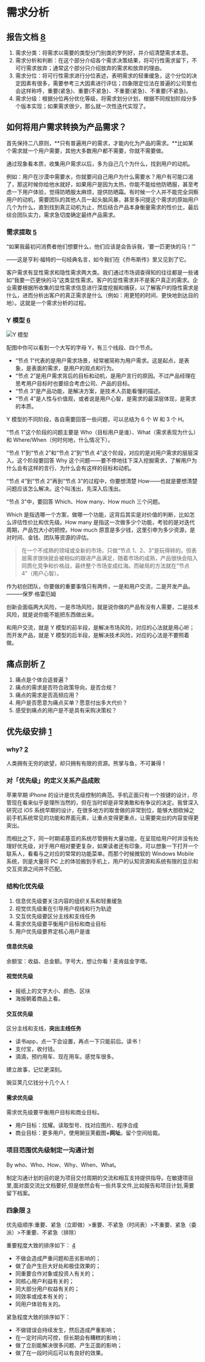 # 需求分析

## 报告文档 [8]

1. 需求分类：将需求以需要的类型分门别类的罗列好，并介绍清楚需求本意。
1. 需求分析和判断：在这个部分介绍各个需求决策结果，将可行性需求留下，不可行需求放弃；通常这个部分只介绍放弃的需求和放弃的理由。
1. 需求分位：将可行性需求进行分位表述，表明需求的轻重缓急，这个分位的决定因素有很多，需要参考三大因素进行评估；四象限定位法在普遍的公司里也会这样称呼，重要(紧急)、重要(不紧急)、不重要(紧急)、不重要(不紧急)。
1. 需求分级：根据分位再分优化等级，将需求划分计划，根据不同规划阶段分多个版本实现；如果需求很少，那么就一次性迭代实现了。

## 如何将用户需求转换为产品需求？

首先保持二八原则，**只有普遍用户的需求，才能内化为产品的需求。**比如某个需求就一个用户需要，其他大多数用户都不需要，你就不需要做。

通过现象看本质，收集用户需求以后，多为自己几个为什么，找到用户的动机。

例如：用户在沙漠中需要水，你就要问自己用户为什么需要水？用户有可能口渴了，那这时候你给他水就好，如果用户是因为太热，你能不能给他防晒服，甚至考虑一下用户体验，觉得防晒服太麻烦，提供防晒霜。有时候一个人并不能完全洞察用户的动机，需要团队的其他人员一起头脑风暴，甚至多问提这个需求的原始用户几个为什么，直到找到真正动机为止，然后结合产品本身衡量需求的性价比，最后综合团队实力，需求急切度确定最终产品需求。

### 需求提取 [5]

“如果我最初问消费者他们想要什么，他们应该是会告诉我，‘要一匹更快的马！’”

——这是亨利·福特的一句经典名言，如今我们在《乔布斯传》里又见到了它。

客户需求有显性需求和隐性需求两大类。我们通过市场调查得知的往往都是一些诸如“我要一匹更快的马”这类显性需求。客户的显性需求并不是客户真正的需求。企业需要根据所收集的显性需求信息进行深度挖掘和捕获，以了解客户的隐性需求是什么，进而分析出客户的真正需求是什么（例如：用更短的时间、更快地到达目的地）。这就是一个需求分析的过程。

### Y 模型 [6]

![Y 模型](../img/Y_model.png)

配图中你可以看到一个大写的字母 Y，有三个线段、四个节点。

- “节点 1”代表的是用户需求场景，经常被简称为用户需求。这是起点，是表象，是表面的需求，是用户的观点和行为。
- “节点 2”是用户需求背后的目标和动机，是用户言行的原因。不过产品经理在思考用户目标时也要综合考虑公司、产品的目标。
- “节点 3”是产品功能，是解决方案，是技术人员能看懂的描述。
- “节点 4”是人性与价值观，或者说是用户心智，是需求的最深层体现，是需求的本质。

Y 模型的不同阶段，各自需要回答一些问题，可以总结为 6 个 W 和 3 个 H。

“节点 1”这个阶段的问题主要是 Who（目标用户是谁）、What（需求表现为什么）和 Where/When（何时何地，什么情况下）。

“节点 1”到“节点 2”和“节点 2”到“节点 4”这个阶段，对应的是对用户需求的层层深入。这个阶段要回答 Why 这个问题——要不停地往下深入挖掘需求，了解用户为什么会有这样的言行、为什么会有这样的目标和动机。

“节点 4”到“节点 2”再到“节点 3”的过程中，你要想清楚 How——也就是要想清楚问题应该怎么解决。这个叫浅出，先深入后浅出。

“节点 3”中，要回答 Which、How many、How much 三个问题。

Which 是指选哪一个方案，做哪一个功能，这背后其实是对价值的判断，比如怎么评估性价比和优先级。How many 是指这一次做多少个功能，考验的是对迭代周期，产品包大小的把控。How much 原意是多少钱，这里引申为多少资源，是对时间、金钱、团队等资源的评估。

> 在一个不成熟的领域或全新的市场，只做“节点 1、2、3”是玩得转的。但表层需求很快就会被相似的跟进产品满足，随着市场的成熟，产品很快会陷入同质化竞争和价格战，最终整个市场变成红海。而破局的方法就在“节点 4”（用户心智）。

作为初创团队，你要做的重要事情只有两件，一是和用户交流，二是开发产品。 ———保罗·格雷厄姆

创新会面临两大风险，一是市场风险，就是说你做的产品有没有人需要，二是技术风险，就是说你能不能把东西做出来。

和用户交流，就是 Y 模型的前半段，是解决市场风险，对应的心法就是用心听；而开发产品，就是 Y 模型的后半段，是解决技术风险，对应的心法是不要照着做。

## 痛点剖析 [7]

1. 痛点是个体合适普遍？
1. 痛点的需求是否符合政策导向，是否合规？
1. 痛点的需求是否高频应用？
1. 用户是否愿意为痛点买单？愿意付出多大代价？
1. 感受到痛点的用户是不是具有采购决策权？

## 优先级安排 [1]

### why? [2]

人类拥有无穷的欲望，却只拥有有限的资源。熊掌与鱼，不可兼得！

### 对「优先级」的定义关系产品成败

苹果早期 iPhone 的设计是优先级控制的典范。手机正面只有一个按键的设计，尽管现在看来似乎是理所当然的，但在当时却是非常勇敢和有争议的决定。我曾深入研究过 iOS 系统早期的设计，在很多地方的取舍做的非常到位，能够大胆砍掉之前手机系统常见的功能和界面元素，让重点变得更重点，让需要突出的内容变得更突出。

而相比之下，同一时期诺基亚的系统尽管拥有大量功能，在呈现给用户时并没有处理好优先级，对于用户相对要更复杂，如果读者还有印象，可以想象一下打开一个联系人，看看与之对应的常常的功能菜单。而那个时候微软的 Windows Mobile 系统，则是大量将 PC 上的体验搬到手机上，用户的认知资源和系统有限的显示和交互资源之间并不匹配。

### 结构化优先级

1. 信息优先级要关注内容的组织关系和轻重缓急
2. 视觉优先级重在引导用户视线和行为轨迹
3. 交互优先级要区分主线和支线任务
4. 需求优先级要平衡用户目标和商业目标
5. 用户优先级要界定核心用户是谁

#### 信息优先级

余额宝：收益、总金额。字号大，想让你看！麦肯兹金字塔。

#### 视觉优先级

- 报纸上的文字大小、颜色、区块
- 海报朝着商品上看。

#### 交互优先级

区分主线和支线，**突出主线任务**

- 读书app，点一下会设置，再点一下只能前后。读书！
- 支付宝，收付钱。
- 滴滴，预约用车、现在用车。感觉车很多。

建立故事，记忆更深刻。

豌豆荚几亿钱分十几个人！

#### 需求优先级

需求优先级要平衡用户目标和商业目标。

- 用户目标：炫耀。读取型号、找对应图片、程序合成
- 商业目标：更多用户。使用豌豆荚截图+**网址**。留个空间给裁。

### 项目范围优先级制定一沟通计划

By who、Who、How、Why、When、What。

制定沟通计划的目的是为项目交付周期的交流和相互支持提供指导。在敏捷项目里,面对面交流比文档要好,但是依然会有一些共享文件,比如报告和项目计划,需要留下档案。

### 四象限 [3]

优先级顺序:重要、紧急（立即做）>重要、不紧急（时间表）>不重要、紧急（委派）>不重要、不紧急（排除）

重要程度大致的排序如下： [4]

- 不做会造成严重问题和恶劣影响的；
- 做了会产生巨大好处和极佳效果的；
- 同重要合作对象或投资人有关的；
- 同核心用户利益有关的；
- 同大部分用户权益有关的；
- 同效率或成本有关的；
- 同用户体验有关的。

紧急程度大致的排序如下：

- 不做错误会持续发生，然后造成严重影响；
- 在一定时间内可控，但长期会有糟糕的影响；
- 做了立刻能解决很多问题、产生正面的影响；
- 做了在一段时间后可以有良好的效果。

[1]: https://www.bilibili.com/video/BV1254y1D7Ht?from=search&seid=14167562900175777805
[2]: https://zhuanlan.zhihu.com/p/22067195
[3]: https://www.bilibili.com/video/BV1254y1D7Ht?from=search&seid=14167562900175777805
[4]: https://weread.qq.com/web/reader/40632860719ad5bb4060856ke3632bd0222e369853df322
[5]: https://blog.csdn.net/eickandy/article/details/80294224
[6]: https://www.jianshu.com/p/2af332aaa017
[7]: https://blog.csdn.net/kepengs/article/details/92955349?utm_medium=distribute.pc_relevant.none-task-blog-BlogCommendFromMachineLearnPai2-9.baidujs&dist_request_id=1328740.12762.16168265945036403&depth_1-utm_source=distribute.pc_relevant.none-task-blog-BlogCommendFromMachineLearnPai2-9.baidujs
[8]: https://tangjie.me/blog/83.html
